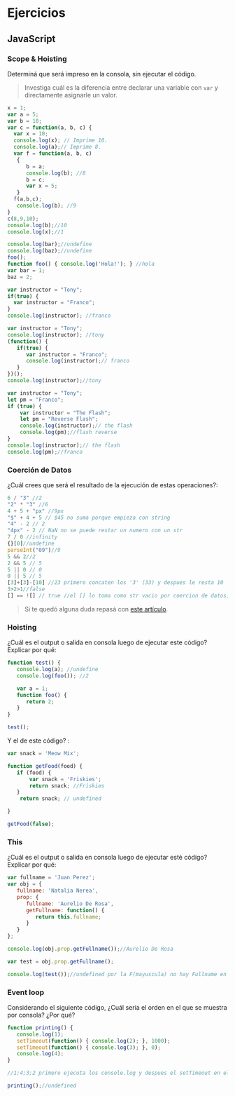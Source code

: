 
# Ejercicios

## JavaScript

### Scope & Hoisting

Determiná que será impreso en la consola, sin ejecutar el código.

> Investiga cuál es la diferencia entre declarar una variable con `var` y directamente asignarle un valor.

```javascript
x = 1;  
var a = 5; 
var b = 10; 
var c = function(a, b, c) {
  var x = 10; 
  console.log(x); // Imprime 10.
  console.log(a);// Imprime 8.
  var f = function(a, b, c) 
   {
      b = a;
      console.log(b); //8
      b = c;
      var x = 5;
   }
  f(a,b,c);
   console.log(b); //9
}
c(8,9,10);
console.log(b);//10
console.log(x);//1
```

```javascript
console.log(bar);//undefine
console.log(baz);//undefine
foo();
function foo() { console.log('Hola!'); } //hola
var bar = 1;
baz = 2;
```

```javascript
var instructor = "Tony";
if(true) {
  var instructor = "Franco";
}
console.log(instructor); //franco
```

```javascript
var instructor = "Tony";
console.log(instructor); //tony
(function() {
   if(true) {
      var instructor = "Franco";
      console.log(instructor);// franco
   }
})();
console.log(instructor);//tony
```

```javascript
var instructor = "Tony";
let pm = "Franco";
if (true) {
    var instructor = "The Flash";
    let pm = "Reverse Flash";
    console.log(instructor);// the flash
    console.log(pm);//flash reverse
}
console.log(instructor);// the flash
console.log(pm);//franco
```
### Coerción de Datos

¿Cuál crees que será el resultado de la ejecución de estas operaciones?:

```javascript
6 / "3" //2
"2" * "3" //6
4 + 5 + "px" //9px
"$" + 4 + 5 // $45 no suma porque empieza con string
"4" - 2 // 2
"4px" - 2 // NaN no se puede restar un numero con un str
7 / 0 //infinity
{}[0]//undefine
parseInt("09")//9
5 && 2//2
2 && 5 // 5
5 || 0 // 0
0 || 5 // 5
[3]+[3]-[10] //23 primero concaten los '3' (33) y despues le resta 10
3>2>1//false
[] == ![] // true //el [] lo toma como str vacio por coercion de datos, string vacio = 0
```

> Si te quedó alguna duda repasá con [este artículo](http://javascript.info/tutorial/object-conversion).


### Hoisting

¿Cuál es el output o salida en consola luego de ejecutar este código? Explicar por qué:

```javascript
function test() {
   console.log(a); //undefine
   console.log(foo()); //2

   var a = 1;
   function foo() {
      return 2;
   }
}

test();
```

Y el de este código? :

```javascript
var snack = 'Meow Mix';

function getFood(food) {
   if (food) {
       var snack = 'Friskies';
       return snack; //Friskies
   }
    return snack; // undefined

}

getFood(false);
```


### This

¿Cuál es el output o salida en consola luego de ejecutar esté código? Explicar por qué:

```javascript
var fullname = 'Juan Perez';
var obj = {
   fullname: 'Natalia Nerea',
   prop: {
      fullname: 'Aurelio De Rosa',
      getFullname: function() {
         return this.fullname;
      }
   }
};

console.log(obj.prop.getFullname());//Aurelio De Rosa

var test = obj.prop.getFullname();

console.log(test());//undefined por la F(mayuscula) no hay Fullname en el global
```

### Event loop

Considerando el siguiente código, ¿Cuál sería el orden en el que se muestra por consola? ¿Por qué?

```javascript
function printing() {
   console.log(1);
   setTimeout(function() { console.log(2); }, 1000);
   setTimeout(function() { console.log(3); }, 0);
   console.log(4);
}

//1;4;3;2 primero ejecuta los console.log y despues el setTimeout en el orden de milisegundos indicado

printing();//undefined
```

